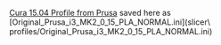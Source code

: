 [Cura 15.04 Profile from Prusa](http://shop.prusa3d.com/forum/original-prusa-i3-mk2-f23/cura-print-settings-t999.html) saved here as [Original_Prusa_i3_MK2_0_15_PLA_NORMAL.ini](slicer\ profiles/Original_Prusa_i3_MK2_0_15_PLA_NORMAL.ini)
